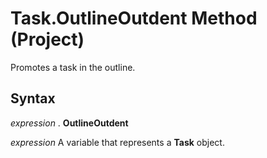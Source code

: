 
# Task.OutlineOutdent Method (Project)

Promotes a task in the outline.


## Syntax

 _expression_ . **OutlineOutdent**

 _expression_ A variable that represents a **Task** object.

